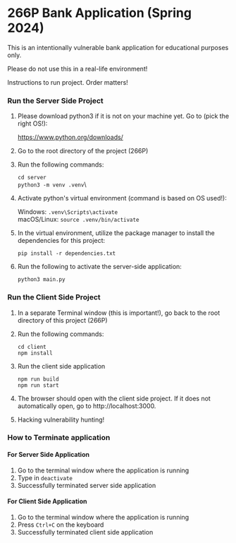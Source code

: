 # 266P Bank Application (Spring 2024)

This is an intentionally vulnerable bank application for educational purposes only. 

Please do not use this in a real-life environment!

Instructions to run project. Order matters!

### Run the Server Side Project

1. Please download python3 if it is not on your machine yet. Go to (pick the right OS!):

    https://www.python.org/downloads/

2. Go to the root directory of the project (266P)

3. Run the following commands:

    `cd server`\
    `python3 -m venv .venv`\

4. Activate python's virtual environment (command is based on OS used!):

    Windows: `.venv\Scripts\activate`\
    macOS/Linux: `source .venv/bin/activate`

5. In the virtual environment, utilize the package manager to install the 
dependencies for this project:

    `pip install -r dependencies.txt`

6. Run the following to activate the server-side application:

    `python3 main.py`

### Run the Client Side Project

1. In a separate Terminal window (this is important!), go back to the root directory of this project (266P)

2. Run the following commands:

    `cd client`\
    `npm install`

3. Run the client side application

    `npm run build`\
    `npm run start`

3. The browser should open with the client side project. If it does not automatically open, go to http://localhost:3000.

4. Hacking vulnerability hunting!

### How to Terminate application

#### For Server Side Application

1. Go to the terminal window where the application is running
2. Type in `deactivate`
3. Successfully terminated server side application

#### For Client Side Application

1. Go to the terminal window where the application is running
2. Press `Ctrl+C` on the keyboard
3. Successfully terminated client side application